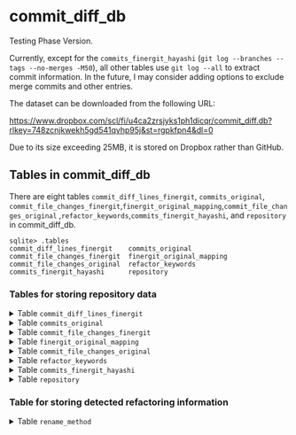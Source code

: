 # commit_diff_db
Testing Phase Version.

Currently, except for the `commits_finergit_hayashi` (`git log --branches --tags --no-merges -M50`), all other tables use `git log --all` to extract commit information. In the future, I may consider adding options to exclude merge commits and other entries.

The dataset can be downloaded from the following URL:

https://www.dropbox.com/scl/fi/u4ca2zrsjyks1ph1dicqr/commit_diff.db?rlkey=748zcnjkwekh5gd541qvhp95j&st=rgpkfpn4&dl=0

Due to its size exceeding 25MB, it is stored on Dropbox rather than GitHub.

## Tables in commit_diff_db

There are eight tables `commit_diff_lines_finergit`, `commits_original`, `commit_file_changes_finergit`,`finergit_original_mapping`,`commit_file_changes_original` ,`refactor_keywords`,`commits_finergit_hayashi`, 
 and `repository` in commit_diff_db.
```shell-session
sqlite> .tables
commit_diff_lines_finergit    commits_original            
commit_file_changes_finergit  finergit_original_mapping   
commit_file_changes_original  refactor_keywords           
commits_finergit_hayashi      repository  
```

### Tables for storing repository data

<details>
<summary>Table <code>commit_diff_lines_finergit</code></summary>

- The schema of table `commit_diff_lines_finergit` is as follows.
  - To set the primary key, an auto-increment ID was added.

| Field Name     | Data Type      | Nullable | Primary/Foreign Key | Description                                                   |
|----------------|----------------|----------|----------------------|--------------------------------------------------------------|
| id             | INTEGER        | No       | Primary Key          | Auto-increment                                               |
| commit_id      | VARCHAR(40)    | No       |                      | FinerGit commit ID                                           |
| repository_id  | INTEGER        | No       |                      | Repository ID                                                |
| file_name      | VARCHAR(255)   | No       |                      | `mjava` file name, without path information                  |
| file_path      | TEXT           | No       |                      | File path                                                    |
| commit_date    | TIMESTAMP      | No       |                      | UTC time, without timezone information                       |
| hunk_id        | INT            | No       |                      | Unique identifier for `hunk`, starting from 0                |
| hunk_header    | TEXT           | No       |                      | Header information of the `hunk`                             |
| line_id        | INT            | No       |                      | Unique identifier for the line, starting from 0              |
| change_type    | ENUM('+', '-') | No       |                      | Change type (`+` for addition, `-` for deletion)             |
| token_type     | VARCHAR(50)    | Yes      |                      | Token type: For comment lines, non-terminal lines have a null token type, while terminal lines are `JAVADOCCOMMENT` or `BLOCKCOMMENT` |
| token_value    | TEXT           | No       |                      | Token value                                                  |





- Displaying Data Stored in the Table
```shell-session
sqlite> .mode column
sqlite> .headers on
sqlite> select * from commit_diff_lines_finergit limit 10;
id  commit_id                                 repository_id  file_name                                                     file_path                                 commit_date          hunk_id  hunk_header                               line_id  change_type  token_type    token_value                                                 
--  ----------------------------------------  -------------  ------------------------------------------------------------  ----------------------------------------  -------------------  -------  ----------------------------------------  -------  -----------  ------------  ------------------------------------------------------------
1   e2349134a2bc55891a5220c52ff7f3a0bbe1a378  183            PublicationError#public_PublicationError(Throwable,String,Me  src/main/java/net/engio/mbassy/bus/error  2016-10-02 21:01:46  0        @@ -1,10 +1,10 @@                         3        -                          * @param message         The message to send.               
                                                             thod,Object,IMessagePublication).mjava                                                                                                                                                                                                                                          

2   e2349134a2bc55891a5220c52ff7f3a0bbe1a378  183            PublicationError#public_PublicationError(Throwable,String,Me  src/main/java/net/engio/mbassy/bus/error  2016-10-02 21:01:46  0        @@ -1,10 +1,10 @@                         4        +                          * @param errorMsg         The message to send.              
                                                             thod,Object,IMessagePublication).mjava                                                                                                                                                                                                                                          

3   e2349134a2bc55891a5220c52ff7f3a0bbe1a378  183            PublicationError#public_PublicationError(Throwable,String,Me  src/main/java/net/engio/mbassy/bus/error  2016-10-02 21:01:46  0        @@ -1,10 +1,10 @@                         7        -                          * @param publishedObject The published object which gave ris
                                                             thod,Object,IMessagePublication).mjava                                                                                                                                                                              e to the error.                                             

4   e2349134a2bc55891a5220c52ff7f3a0bbe1a378  183            PublicationError#public_PublicationError(Throwable,String,Me  src/main/java/net/engio/mbassy/bus/error  2016-10-02 21:01:46  0        @@ -1,10 +1,10 @@                         8        +                          * @param publication The publication that errored           
                                                             thod,Object,IMessagePublication).mjava                                                                                                                                                                                                                                          

5   e2349134a2bc55891a5220c52ff7f3a0bbe1a378  183            PublicationError#public_PublicationError(Throwable,String,Me  src/main/java/net/engio/mbassy/bus/error  2016-10-02 21:01:46  1        @@ -15,7 +15,7 @@ cause VARIABLENAME      3        -            VARIABLENAME  message                                                     
                                                             thod,Object,IMessagePublication).mjava                                                                                                                                                                                                                                          

6   e2349134a2bc55891a5220c52ff7f3a0bbe1a378  183            PublicationError#public_PublicationError(Throwable,String,Me  src/main/java/net/engio/mbassy/bus/error  2016-10-02 21:01:46  1        @@ -15,7 +15,7 @@ cause VARIABLENAME      4        +            VARIABLENAME  errorMsg                                                    
                                                             thod,Object,IMessagePublication).mjava                                                                                                                                                                                                                                          

7   e2349134a2bc55891a5220c52ff7f3a0bbe1a378  183            PublicationError#public_PublicationError(Throwable,String,Me  src/main/java/net/engio/mbassy/bus/error  2016-10-02 21:01:46  2        @@ -26,8 +26,8 @@ Object        TYPENAME  3        -            TYPENAME      Object                                                      
                                                             thod,Object,IMessagePublication).mjava                                                                                                                                                                                                                                          

8   e2349134a2bc55891a5220c52ff7f3a0bbe1a378  183            PublicationError#public_PublicationError(Throwable,String,Me  src/main/java/net/engio/mbassy/bus/error  2016-10-02 21:01:46  2        @@ -26,8 +26,8 @@ Object        TYPENAME  4        -            VARIABLENAME  publishedObject                                             
                                                             thod,Object,IMessagePublication).mjava                                                                                                                                                                                                                                          

9   e2349134a2bc55891a5220c52ff7f3a0bbe1a378  183            PublicationError#public_PublicationError(Throwable,String,Me  src/main/java/net/engio/mbassy/bus/error  2016-10-02 21:01:46  2        @@ -26,8 +26,8 @@ Object        TYPENAME  5        +            TYPENAME      IMessagePublication                                         
                                                             thod,Object,IMessagePublication).mjava                                                                                                                                                                                                                                          

10  e2349134a2bc55891a5220c52ff7f3a0bbe1a378  183            PublicationError#public_PublicationError(Throwable,String,Me  src/main/java/net/engio/mbassy/bus/error  2016-10-02 21:01:46  2        @@ -26,8 +26,8 @@ Object        TYPENAME  6        +            VARIABLENAME  publication                                                 
                                                             thod,Object,IMessagePublication).mjava                                                                                                                                                                                                                                          
                                                                  
```

</details>



<details>
<summary>Table <code>commits_original</code></summary>

- The schema of table `commits_original` is as follows.
  - **`is_code_file_modified`** can help filter out commits that do not contain code file (e.g..java) changes.


| Field Name              | Data Type      | Nullable | Primary/Foreign Key | Description                                                       |
|-------------------------|----------------|----------|----------------------|-------------------------------------------------------------------|
| commit_id               | VARCHAR(40)    | No       | Primary Key          | Original Commit ID                            |
| repository_id           | INTEGER        | Yes      |                      | Repository ID  |
| commit_message_subject  | TEXT           | Yes      |                      | Commit message subject                                           |
| is_file_modified        | TINYINT(1)     | No       |                      | With/Without File Modification                                  |
| is_code_file_modified   | TINYINT(1)     | No       |                      | With/Without Code File Modification                            |
| commit_date             | TIMESTAMP      | No       |                      | UTC time, without timezone information                              |



- Displaying Data Stored in the Table
```shell-session
sqlite> .mode column
sqlite> .headers on
sqlite> select * from commits_original limit 10;
commit_id                                 repository_id  commit_message_subject                                        is_file_modified  is_code_file_modified  commit_date        
----------------------------------------  -------------  ------------------------------------------------------------  ----------------  ---------------------  -------------------
04b9cd080446ac733ce1aba9ea12d6a4493c3aea  183            Merge pull request #165 from manish364824/master              0                 0                      2021-11-02 11:17:18

8217637f1bb8bf1a4ffbc975496f1ba6ae10260b  183            Merge pull request #164 from bennidi/dependabot/maven/junit-  0                 0                      2021-11-02 11:14:15
                                                         junit-4.13.1                                                                                                              

e341ece35b2f835e5a8240acbc6a441a494620e5  183            Merge pull request #163 from kolybelkin/master                0                 0                      2021-11-02 11:13:51

3e7d5fdb362f4bf9236c4b1f0483c90684b5e2f2  183            Add travis jobs on ppc64le                                    1                 0                      2020-11-16 10:19:55

499ae3a4a3beb4c20de6d856a3eadeb7aaa0119b  183            Bump junit from 4.12 to 4.13.1                                1                 0                      2020-10-13 06:50:00

521ce6e6d96c238b14eb2e0c83e5ffadba8c3785  183            Made it possible to extend MessagePublication class           1                 1                      2019-09-26 09:42:18

3da444255c2abf840c3cafda73081e9b3476098e  183            Added performance chart                                       1                 0                      2019-06-26 15:55:18

5974076faa647b8dd426bde5d26f7df68bb23b7a  183            Update README.md                                              1                 0                      2019-06-26 15:54:00

f173c6406544bed5cd86c407818591ac64648f83  183            Publishing javadoc for mbassador:1.3.3-SNAPSHOT               1                 0                      2018-03-09 14:27:40

60c153fb72868fc31e535852cf0c420022d26c2b  183            Added changelog and version bump                              1                 0                      2018-03-07 14:35:24
                                                                  
```
</details>

<details>
<summary>Table <code>commit_file_changes_finergit</code></summary>

- The schema of table `commit_file_changes_finergit` is as follows.
  - To set the primary key, an auto-increment ID was added.

| Field Name     | Data Type      | Nullable | Primary/Foreign Key | Description                                                               |
|----------------|----------------|----------|----------------------|---------------------------------------------------------------------------|
| id             | INTEGER        | No       | Primary Key          | Auto-increment                                                           |
| commit_id      | VARCHAR(40)    | No       |                      | Finergit Commit ID                                   |
| repository_id  | INTEGER        | No       |                      | Repository ID                                                           |
| file_status    | VARCHAR(10)    | No       |                      | File status: A (added), M (modified), D (deleted), Rxx (renamed), Cxx (copied), etc |
| source_dir     | VARCHAR(255)   | No       |                      | Path part of `source_file_path`, excluding the file name                |
| source_file    | VARCHAR(255)   | No       |                      | File name part of `source_file_path`.                                    |
| target_dir     | VARCHAR(255)   | No       |                      | Path part of `target_file_path`, excluding the file name (for R and C statuses) |
| target_file    | VARCHAR(255)   | No       |                      | File name part of `target_file_path`                                    |

- File Status

| File Status | source_dir                  | source_file        | target_dir                     | target_file           |
|-------------|-----------------------------|--------------------|--------------------------------|-----------------------|
| A           | Empty                       | Empty              | Directory part of the new file path | File name part of the new file |
| M           | Directory part of the original file path | File name part of the original file | Empty                | Empty                |
| D           | Directory part of the deleted file path | File name part of the deleted file | Empty                | Empty                |
| Rxx         | Directory part of the original file path | File name part of the original file | Directory part of the renamed file path | File name part of the renamed file |
| Cxx         | Directory part of the original file path | File name part of the original file | Directory part of the copied file path | File name part of the copied file |
| T           | Directory part of the file path | File name part of the file | Empty                | Empty                |
| U           | Directory part of the conflicting file path | File name part of the conflicting file | Empty                | Empty                |



- Displaying Data Stored in the Table
```shell-session
sqlite> .mode column
sqlite> .headers on
sqlite> select * from commit_file_changes_finergit limit 10;
id  commit_id                                 repository_id  file_status  source_dir                                   source_file                                                   target_dir                               target_file                                                 
--  ----------------------------------------  -------------  -----------  -------------------------------------------  ------------------------------------------------------------  ---------------------------------------  ------------------------------------------------------------
1   666d74dcadad0008601edc5f0a5cde2d7c688f85  183            M            src/main/java/net/engio/mbassy/listener      MetadataReader#public_MessageListener_getMessageListener(Cla                                                                                                       
                                                                                                                       ss).mjava                                                                                                                                                          

2   666d74dcadad0008601edc5f0a5cde2d7c688f85  183            A                                                                                                                       src/test/java/net/engio/mbassy           MetadataReaderTest#public_void_testInterfacedEnveloped().mja
                                                                                                                                                                                                                              va                                                          

3   db7f02c182f6383e05ac8411ff9a18d94ca8a7de  183            M            src/main/java/net/engio/mbassy/common        ReflectionUtils#public_void_getMethods(IPredicate[Method],Cl                                                                                                       
                                                                                                                       ass[#],ArrayList[Method]).mjava                                                                                                                                    

4   db7f02c182f6383e05ac8411ff9a18d94ca8a7de  183            A                                                                                                                       src/test/java/net/engio/mbassy           MetadataReaderTest#public_void_testInterfaced().mjava       

5   8ec06418727afb9cae3ec2180ba5e0875922199a  183            M            src/main/java/net/engio/mbassy/listener      MetadataReader#private_Filter[]_collectFilters(Method,Handle                                                                                                       
                                                                                                                       r).mjava                                                                                                                                                           

6   6fb4a6fc6532c146e9294e0be34555733fdf9da6  183            A                                                                                                                       src/main/java/net/engio/mbassy/listener  MetadataReader#private_Filter[]_collectFilters(Method,Handle
                                                                                                                                                                                                                              r).mjava                                                    

7   6fb4a6fc6532c146e9294e0be34555733fdf9da6  183            R087         src/main/java/net/engio/mbassy/listener      MetadataReader#private_IMessageFilter[]_getFilter(Handler).m  src/main/java/net/engio/mbassy/listener  MetadataReader#private_IMessageFilter[]_getFilter(Method,Han
                                                                                                                       java                                                                                                   dler).mjava                                                 

8   6fb4a6fc6532c146e9294e0be34555733fdf9da6  183            M            src/main/java/net/engio/mbassy/listener      MetadataReader#public_MessageListener_getMessageListener(Cla                                                                                                       
                                                                                                                       ss).mjava                                                                                                                                                          

9   e0f691b68e519b8d9ded82c7235db41bf3724d4a  183            M            src/main/java/net/engio/mbassy/subscription  SubscriptionFactory#protected_IHandlerInvocation_buildInvoca                                                                                                       
                                                                                                                       tionForHandler(SubscriptionContext).mjava                                                                                                                          

10  e0f691b68e519b8d9ded82c7235db41bf3724d4a  183            M            src/main/java/net/engio/mbassy/subscription  SubscriptionFactory#protected_IMessageDispatcher_buildDispat                                                                                                                                                                                                                                                                                                                                                                    
```
</details>

<details>
<summary>Table <code>finergit_original_mapping</code></summary>

- The schema of table `finergit_original_mapping` is as follows.
  
| Field Name         | Data Type      | Nullable | Primary/Foreign Key | Description                |
|--------------------|----------------|----------|----------------------|----------------------------|
| commit_id          | VARCHAR(40)    | No       | Primary Key          | FinerGit commit ID         |
| original_commit_id | VARCHAR(7)     | No       |                      | Original Commit ID         |
| repository_id      | INTEGER        | No       |                      | Repository ID              |
| commit_date        | TIMESTAMP      | Yes      |                      | UTC time, without timezone information  |





- Displaying Data Stored in the Table
```shell-session
sqlite> .mode column
sqlite> .headers on
sqlite> select * from finergit_original_mapping limit 10;
commit_id                                 original_commit_id  repository_id  commit_date        
----------------------------------------  ------------------  -------------  -------------------
05cd010a149fa2e6eb3b40ab42fe4171b25a38de  04b9cd0             183            2021-11-02 11:17:18
4f20bf9c0b05ccebad75d3181ea2c551e2fe640f  8217637             183            2021-11-02 11:14:15
41eea3f033261ef35883fde9c7977047244adcdd  e341ece             183            2021-11-02 11:13:51
81971289a95d7ed5bc4c1a0b06cfa48c4ee4866c  3e7d5fd             183            2020-11-16 10:19:55
5d33b87f2a15a0af0aee0e3e674b9f8dcdb62781  499ae3a             183            2020-10-13 06:50:00
ef9cf0235cb0b719cc2628f122285ece276c7c38  521ce6e             183            2019-09-26 09:42:18
60bd571785505bdf70ad6a39b6dbf1f2ba3998ed  3da4442             183            2019-06-26 15:55:18
84f0c280e70fc4a5b23cee521861fd47604e710c  5974076             183            2019-06-26 15:54:00
73906f9c119316ce040445c4e020fc87ffdc8fdf  60c153f             183            2018-03-07 14:35:24
483c3ea1facbed2d3ea4bfd2ae3301e41693fca6  1e98ff4             183            2018-03-07 14:12:10                                                                                                                                                                                                                                                             
```
</details>

<details>
<summary>Table <code>commit_file_changes_original</code></summary>

- The schema of table `commit_file_changes_original` is as follows.
  - To set the primary key, an auto-increment ID was added.

| Field Name     | Data Type      | Nullable | Primary/Foreign Key | Description                                                               |
|----------------|----------------|----------|----------------------|---------------------------------------------------------------------------|
| id             | INTEGER        | No       | Primary Key          | Auto-increment                                                           |
| commit_id      | VARCHAR(40)    | No       |                      | Original Commit ID                                   |
| repository_id  | INTEGER        | No       |                      | Repository ID                                                           |
| file_status    | VARCHAR(10)    | No       |                      | File status: A (added), M (modified), D (deleted), Rxx (renamed), Cxx (copied), etc |
| source_dir     | VARCHAR(255)   | No       |                      | Path part of `source_file_path`, excluding the file name                |
| source_file    | VARCHAR(255)   | No       |                      | File name part of `source_file_path`.                                    |
| target_dir     | VARCHAR(255)   | No       |                      | Path part of `target_file_path`, excluding the file name (for R and C statuses) |
| target_file    | VARCHAR(255)   | No       |                      | File name part of `target_file_path`                                    |

- File Status

| File Status | source_dir                  | source_file        | target_dir                     | target_file           |
|-------------|-----------------------------|--------------------|--------------------------------|-----------------------|
| A           | Empty                       | Empty              | Directory part of the new file path | File name part of the new file |
| M           | Directory part of the original file path | File name part of the original file | Empty                | Empty                |
| D           | Directory part of the deleted file path | File name part of the deleted file | Empty                | Empty                |
| Rxx         | Directory part of the original file path | File name part of the original file | Directory part of the renamed file path | File name part of the renamed file |
| Cxx         | Directory part of the original file path | File name part of the original file | Directory part of the copied file path | File name part of the copied file |
| T           | Directory part of the file path | File name part of the file | Empty                | Empty                |
| U           | Directory part of the conflicting file path | File name part of the conflicting file | Empty                | Empty                |




- Displaying Data Stored in the Table
```shell-session
sqlite> .mode column
sqlite> .headers on
sqlite> select * from commit_file_changes_original limit 10;
id  commit_id                                 repository_id  file_status  source_dir                                source_file              target_dir                                target_file        
--  ----------------------------------------  -------------  -----------  ----------------------------------------  -----------------------  ----------------------------------------  -------------------
1   521ce6e6d96c238b14eb2e0c83e5ffadba8c3785  183            M            src/main/java/net/engio/mbassy/bus/       MessagePublication.java                                                               
2   6af52178c3b2ad5d1a08e27f6896c3afad3db824  183            M            src/main/java/net/engio/mbassy/listener/  MessageHandler.java                                                                   
3   6af52178c3b2ad5d1a08e27f6896c3afad3db824  183            M            src/main/java/net/engio/mbassy/listener/  MetadataReader.java                                                                   
4   6af52178c3b2ad5d1a08e27f6896c3afad3db824  183            M            src/test/java/net/engio/mbassy/           MetadataReaderTest.java                                                               
5   c6565f3cfd5a6b3b807e4198690ae4daf9a10a0c  183            M            src/main/java/net/engio/mbassy/common/    ReflectionUtils.java                                                                  
6   c6565f3cfd5a6b3b807e4198690ae4daf9a10a0c  183            M            src/test/java/net/engio/mbassy/           MetadataReaderTest.java                                                               
7   3e7232147c5a7bfcadd36f13c9c3f9822c3bb552  183            R059         src/main/java/net/engio/mbassy/listener/  RepeatedFilters.java     src/main/java/net/engio/mbassy/listener/  IncludeFilters.java
8   3e7232147c5a7bfcadd36f13c9c3f9822c3bb552  183            M            src/main/java/net/engio/mbassy/listener/  MetadataReader.java                                                                   
9   3e7232147c5a7bfcadd36f13c9c3f9822c3bb552  183            M            src/test/java/net/engio/mbassy/           FilterTest.java                                                                       
10  3023b26ee0d84a0617c34a0361b00c4d63dcf1e0  183            M            src/test/java/net/engio/mbassy/           FilterTest.java                                                                                                                                                                                                                                                               
```
</details>

<details>
<summary>Table <code>refactor_keywords</code></summary>

- The schema of table `refactor_keywords` is as follows.

| Field Name      | Data Type      | Nullable | Primary/Foreign Key | Description                                  |
|------------------|----------------|----------|----------------------|----------------------------------------------|
| id               | INTEGER        | No       | Auto-increment Primary Key | Keyword group ID                           |
| base_keyword     | VARCHAR(50)    | No       |                      | Base keyword (e.g., extend)                |
| variant_keyword  | VARCHAR(50)    | No       |                      | Variant keyword (e.g., extend, extended)   |




- Displaying Data Stored in the Table
```shell-session
                                                                                                                                                                                                                                                             
```
</details>

<details>
<summary>Table <code>commits_finergit_hayashi</code></summary>

- The schema of table `commits_finergit_hayashi` is as follows.
  - To set the primary key, an auto-increment ID was added.

| Field Name             | Data Type      | Nullable | Primary/Foreign Key | Description                              |
|-------------------------|----------------|----------|----------------------|------------------------------------------|
| id                      | INTEGER        | No       | Primary Key          | Auto-increment                          |
| commit_id               | VARCHAR(40)    | No       |                      | FinerGit commit ID                      |
| repository_id           | INTEGER        | No       |                      | Repository ID                           |
| file_similarity_score   | INT            | No       |                      | Rxx                                  |
| change_type             | VARCHAR(30)    | No       |                      | Rename Method, Change Parameter, Rename Method+, Move Method, Move Method+, Move and Rename Method, Move and Rename Method+ |
| change_type_info        | TEXT           | No       |                      |                                          |
| old_file_path           | VARCHAR(255)   | No       |                      |                                          |
| new_file_path           | VARCHAR(255)   | No       |                      |                                          |





Displaying Data Stored in the Table
```shell-session
sqlite> .mode column
sqlite> .headers on
sqlite> select * from commits_finergit_hayashi limit 10;
id  commit_id  repository_id  file_similarity_score  change_type       change_type_info                                              old_file_path                                                 new_file_path                                               
--  ---------  -------------  ---------------------  ----------------  ------------------------------------------------------------  ------------------------------------------------------------  ------------------------------------------------------------
1   6fb4a6f    183            87                     Change Parameter  'private_IMessageFilter[]_getFilter(Handler)' to 'private_IM  src/main/java/net/engio/mbassy/listener/MetadataReader#priva  src/main/java/net/engio/mbassy/listener/MetadataReader#priva
                                                                       essageFilter[]_getFilter(Method,Handler)' at 'src/main/java/  te_IMessageFilter[]_getFilter(Handler).mjava                  te_IMessageFilter[]_getFilter(Method,Handler).mjava         
                                                                       net/engio/mbassy/listener/MetadataReader'                                                                                                                                               

2   e234913    183            98                     Rename Method     'protected_IMessagePublication_createMessagePublication' to   src/main/java/net/engio/mbassy/bus/AbstractPubSubSupport#pro  src/main/java/net/engio/mbassy/bus/AbstractPubSubSupport#pro
                                                                       'protected_MessagePublication_createMessagePublication' at '  tected_IMessagePublication_createMessagePublication(T).mjava  tected_MessagePublication_createMessagePublication(T).mjava 
                                                                       src/main/java/net/engio/mbassy/bus/AbstractPubSubSupport'                                                                                                                               

3   e234913    183            97                     Change Parameter  'protected_IMessagePublication_addAsynchronousPublication(IM  src/main/java/net/engio/mbassy/bus/AbstractSyncAsyncMessageB  src/main/java/net/engio/mbassy/bus/AbstractSyncAsyncMessageB
                                                                       essagePublication)' to 'protected_IMessagePublication_addAsy  us#protected_IMessagePublication_addAsynchronousPublication(  us#protected_IMessagePublication_addAsynchronousPublication(
                                                                       nchronousPublication(MessagePublication)' at 'src/main/java/  IMessagePublication).mjava                                    MessagePublication).mjava                                   
                                                                       net/engio/mbassy/bus/AbstractSyncAsyncMessageBus'                                                                                                                                       

4   e234913    183            98                     Change Parameter  'protected_IMessagePublication_addAsynchronousPublication(IM  src/main/java/net/engio/mbassy/bus/AbstractSyncAsyncMessageB  src/main/java/net/engio/mbassy/bus/AbstractSyncAsyncMessageB
                                                                       essagePublication,long,TimeUnit)' to 'protected_IMessagePubl  us#protected_IMessagePublication_addAsynchronousPublication(  us#protected_IMessagePublication_addAsynchronousPublication(
                                                                       ication_addAsynchronousPublication(MessagePublication,long,T  IMessagePublication,long,TimeUnit).mjava                      MessagePublication,long,TimeUnit).mjava                     
                                                                       imeUnit)' at 'src/main/java/net/engio/mbassy/bus/AbstractSyn                                                                                                                            
                                                                       cAsyncMessageBus'                                                                                                                                                                       

5   e234913    183            87                     Rename Method     'public_void_publish' to 'public_IMessagePublication_publish  src/main/java/net/engio/mbassy/bus/MBassador#public_void_pub  src/main/java/net/engio/mbassy/bus/MBassador#public_IMessage
                                                                       ' at 'src/main/java/net/engio/mbassy/bus/MBassador'           lish(T).mjava                                                 Publication_publish(T).mjava                                

6   e234913    183            86                     Rename Method     'public_void_publish' to 'public_IMessagePublication_publish  src/main/java/net/engio/mbassy/bus/SyncMessageBus#public_voi  src/main/java/net/engio/mbassy/bus/SyncMessageBus#public_IMe
                                                                       ' at 'src/main/java/net/engio/mbassy/bus/SyncMessageBus'      d_publish(T).mjava                                            ssagePublication_publish(T).mjava                           

7   e234913    183            94                     Rename Method     'void_publish' to 'IMessagePublication_publish' at 'src/main  src/main/java/net/engio/mbassy/bus/common/PubSubSupport#void  src/main/java/net/engio/mbassy/bus/common/PubSubSupport#IMes
                                                                       /java/net/engio/mbassy/bus/common/PubSubSupport'              _publish(T).mjava                                             sagePublication_publish(T).mjava                            

8   e234913    183            69                     Change Parameter  'public_PublicationError(Throwable,String,Method,Object,Obje  src/main/java/net/engio/mbassy/bus/error/PublicationError#pu  src/main/java/net/engio/mbassy/bus/error/PublicationError#pu
                                                                       ct)' to 'public_PublicationError(Throwable,String,Method,Obj  blic_PublicationError(Throwable,String,Method,Object,Object)  blic_PublicationError(Throwable,String,Method,Object,IMessag
                                                                       ect,IMessagePublication)' at 'src/main/java/net/engio/mbassy  .mjava                                                        ePublication).mjava                                         
                                                                       /bus/error/PublicationError'                                                                                                                                                            

9   e234913    183            86                     Change Parameter  'public_void_invoke(Object,Object)' to 'public_void_invoke(O  src/main/java/net/engio/mbassy/dispatch/AsynchronousHandlerI  src/main/java/net/engio/mbassy/dispatch/AsynchronousHandlerI
                                                                       bject,Object,MessagePublication)' at 'src/main/java/net/engi  nvocation#public_void_invoke(Object,Object).mjava             nvocation#public_void_invoke(Object,Object,MessagePublicatio
                                                                       o/mbassy/dispatch/AsynchronousHandlerInvocation'                                                                            n).mjava                                                    

10  e234913    183            96                     Change Parameter  'public_void_dispatch(IMessagePublication,Object,Iterable)'   src/main/java/net/engio/mbassy/dispatch/EnvelopedMessageDisp  src/main/java/net/engio/mbassy/dispatch/EnvelopedMessageDisp
                                                                       to 'public_void_dispatch(MessagePublication,Object,Iterable)  atcher#public_void_dispatch(IMessagePublication,Object,Itera  atcher#public_void_dispatch(MessagePublication,Object,Iterab
                                                                       ' at 'src/main/java/net/engio/mbassy/dispatch/EnvelopedMessa  ble).mjava                                                    le).mjava                                                   
                                                                       geDispatcher'                                                                                                                                                                           
                                                                                                                                                                                                                                                             
```
</details>

<details>
<summary>Table <code>repository</code></summary>

- The schema of table `repository` is as follows.

| Field Name       | Data Type      | Nullable | Primary/Foreign Key | Description                                                   |
|-------------------|----------------|----------|----------------------|---------------------------------------------------------------|
| id                | INTEGER        | No       | Primary Key          | Unique identifier for the repository, auto-increment primary key |
| repository_url    | TEXT           | No       |                      | Repository URL (e.g., GitHub, GitLab, etc.)                 |
| repository_name   | VARCHAR(255)   | Yes      |                      | Name of the repository, used to identify or describe it      |
| language          | VARCHAR(50)    | No       |                      | Primary programming language of the repository (e.g., Java, Python) |




- Displaying Data Stored in the Table
```shell-session
sqlite> .mode column
sqlite> .headers on
sqlite> select * from repository limit 10;
id  repository_url                                              repository_name          language
--  ----------------------------------------------------------  -----------------------  --------
1   https://github.com/CyanogenMod/android_frameworks_base.git  android_frameworks_base  Java    
2   https://github.com/dropwizard/metrics.git                   metrics                  Java    
3   https://github.com/processing/processing.git                processing               Java    
4   https://github.com/apache/hive.git                          hive                     Java    
5   https://github.com/puniverse/quasar.git                     quasar                   Java    
6   https://github.com/JoanZapata/android-iconify.git           android-iconify          Java    
7   https://github.com/redsolution/xabber-android.git           xabber-android           Java    
8   https://github.com/ReactiveX/RxJava.git                     RxJava                   Java    
9   https://github.com/google/truth.git                         truth                    Java    
10  https://github.com/brianfrankcooper/YCSB.git                YCSB                     Java                                                                                                                                                                                                                                                              
```
</details>


### Table for storing detected refactoring information


</details>

<details>
<summary>Table <code>rename_method</code></summary>

- The schema of table `rename_method` is as follows.

| Field Name      | Data Type      | Nullable | Primary/Foreign Key | Description                                  |
|------------------|----------------|----------|----------------------|----------------------------------------------|
| id               | INTEGER        | No       | Auto-increment Primary Key | Keyword group ID                           |
| base_keyword     | VARCHAR(50)    | No       |                      | Base keyword (e.g., extend)                |
| variant_keyword  | VARCHAR(50)    | No       |                      | Variant keyword (e.g., extend, extended)   |




- Displaying Data Stored in the Table
```shell-session
                                                                                                                                                                                                                                                             
```









---
# Token Types Supported by [FinerGit](https://github.com/kusumotolab/FinerGit)



<details>
<summary>Token Types</summary>
	
	ABSTRACT
	AND
	AND2
	ANDAND
	ANDEQUAL
	ANNOTATION
	ANNOTATIONCOMMA
	ANNOTATIONTYPEMEMBERDECLARATIONSEMICOLON
	ARRAYINITIALIZERCOMMA
	AS
	ASM
	ASSERT
	ASSERTSTATEMENTSEMICOLON
	ASSIGN
	AUTO
	BACKQUOTELITERAL
	BACKSLASH
	BLOCKCOMMENT
	BOOLEAN
	BOOLEANLITERAL
	BREAK
	BREAKSTATEMENTSEMICOLON
	BYTE
	BooleanLiteralFactory
	CASE
	CATCH
	CHAR
	CHARLITERAL
	CLASS
	CLASSINSTANCECREATIONCOMMA
	CLASSNAME
	COLON
	COMMA
	COMMENT
	CONST
	CONSTRUCTORINVOCATIONCOMMA
	CONSTRUCTORINVOCATIONSEMICOLON
	CONTINUE
	CONTINUESTATEMENTSEMICOLON
	DECLAREDMETHODNAME
	DECREMENT
	DEF
	DEFAULT
	DEL
	DIMENSIONCOMMA
	DIVIDE
	DIVIDEDIVIDEEQUAL
	DIVIDEEQUAL
	DO
	DOSTATEMENTSEMICOLON
	DOT
	DOUBLE
	ELIF
	ELSE
	EMPTYSTATEMENTSEMICOLON
	ENDASM
	ENTRY
	ENUM
	ENUMCOMMA
	EQUAL
	EXCEPT
	EXCLUSIVEOR
	EXCLUSIVEOREQUAL
	EXPRESSIONSTATEMENTSEMICOLON
	EXTENDS
	EXTERN
	FALSE
	FALSE2
	FIELDDECLARATIONCOMMA
	FIELDDECLARATIONSEMICOLON
	FIELDNAME
	FINAL
	FINALLY
	FLOAT
	FOR
	FORCONDITIONSEMICOLON
	FORINITIALIZERCOMMA
	FORINITIALIZERSEMICOLON
	FORUPDATERCOMMA
	FROM
	FinerJavaClassToken
	FinerJavaFieldToken
	FinerJavaMethodToken
	FinerJavaRecordToken
	GLOBAL
	GOTO
	GREAT
	GREATEQUAL
	IDENTIFIER
	IF
	IMPLEMENTS
	IMPORT
	IMPORTNAME
	IN
	INCREMENT
	INSTANCEOF
	INT
	INTERFACE
	INVOKEDMETHODNAME
	IS
	JAVADOCCOMMENT
	JavaToken
	LABELNAME
	LAMBDA
	LAMBDAEXPRESSIONCOMMA
	LEFTANNOTATIONBRACKET
	LEFTANNOTATIONPAREN
	LEFTANONYMOUSCLASSBRACKET
	LEFTARRAYINITIALIZERBRACKET
	LEFTBRACKET
	LEFTCASTPAREN
	LEFTCATCHCLAUSEBRACKET
	LEFTCATCHCLAUSEPAREN
	LEFTCLASSBRACKET
	LEFTCLASSINSTANCECREATIONPAREN
	LEFTCONSTRUCTORINVOCATIONPAREN
	LEFTDOBRACKET
	LEFTDOPAREN
	LEFTENHANCEDFORBRACKET
	LEFTENHANCEDFORPAREN
	LEFTENUMBRACKET
	LEFTENUMPAREN
	LEFTFORBRACKET
	LEFTFORPAREN
	LEFTIFBRACKET
	LEFTIFPAREN
	LEFTINITIALIZERBRACKET
	LEFTLAMBDABRACKET
	LEFTLAMBDAEXPRESSIONBRACKET
	LEFTLAMBDAEXPRESSIONPAREN
	LEFTMETHODBRACKET
	LEFTMETHODINVOCATIONPAREN
	LEFTMETHODPAREN
	LEFTPAREN
	LEFTPARENTHESIZEDEXPRESSIONPAREN
	LEFTRECORDBRACKET
	LEFTRECORDPAREN
	LEFTRECORDPATTERNPAREN
	LEFTSHIFT
	LEFTSHIFTEQUAL
	LEFTSIMPLEBLOCKBRACKET
	LEFTSQUAREBRACKET
	LEFTSUPERCONSTRUCTORINVOCATIONPAREN
	LEFTSWITCHBRACKET
	LEFTSWITCHPAREN
	LEFTSYNCHRONIZEDBRACKET
	LEFTSYNCHRONIZEDPAREN
	LEFTTRYBRACKET
	LEFTTRYPAREN
	LEFTWHILEBRACKET
	LEFTWHILEPAREN
	LESS
	LESSEQUAL
	LINECOMMENT
	LINEEND
	LINEINTERRUPTION
	LONG
	LineToken
	LineType
	METHODDECLARAIONPARAMETERCOMMA
	METHODDECLARATIONSEMICOLON
	METHODDECLARATIONTHROWSCOMMA
	METHODINVOCATIONCOMMA
	METHODREFERENCE
	MINUS
	MINUSEQUAL
	MOD
	MODEQUAL
	ModifierFactory
	NATIVE
	NEW
	NONE
	NONLOCAL
	NOT
	NOT2
	NOTEQUAL
	NOTEQUAL2
	NULL
	NULL2
	NUMBERLITERAL
	OR
	OR2
	OREQUAL
	OROR
	OperatorFactory
	PACKAGE
	PACKAGENAME
	PARAMETERIZEDTYPECOMMA
	PARAMETERNAME
	PASS
	PLUS
	PLUSEQUAL
	PRIVATE
	PROTECTED
	PUBLIC
	PrimitiveTypeFactory
	QUESTION
	RAISE
	RECORD
	RECORDCOMPONENTCOMMA
	RECORDNAME
	REGISTER
	RETURN
	RETURNSTATEMENTSEMICOLON
	RIGHTANNOTATIONBRACKET
	RIGHTANNOTATIONPAREN
	RIGHTANONYMOUSCLASSBRACKET
	RIGHTARRAYINITIALIZERBRACKET
	RIGHTARROW
	RIGHTBRACKET
	RIGHTCASTPAREN
	RIGHTCATCHCLAUSEBRACKET
	RIGHTCATCHCLAUSEPAREN
	RIGHTCLASSBRACKET
	RIGHTCLASSINSTANCECREATIONPAREN
	RIGHTCONSTRUCTORINVOCATIONPAREN
	RIGHTDOBRACKET
	RIGHTDOPAREN
	RIGHTENHANCEDFORBRACKET
	RIGHTENHANCEDFORPAREN
	RIGHTENUMBRACKET
	RIGHTENUMPAREN
	RIGHTFORBRACKET
	RIGHTFORPAREN
	RIGHTIFBRACKET
	RIGHTIFPAREN
	RIGHTINITIALIZERBRACKET
	RIGHTLAMBDABRACKET
	RIGHTLAMBDAEXPRESSIONBRACKET
	RIGHTLAMBDAEXPRESSIONPAREN
	RIGHTMETHODBRACKET
	RIGHTMETHODINVOCATIONPAREN
	RIGHTMETHODPAREN
	RIGHTPAREN
	RIGHTPARENTHESIZEDEXPRESSIONPAREN
	RIGHTRECORDBRACKET
	RIGHTRECORDPAREN
	RIGHTRECORDPATTERNPAREN
	RIGHTSHIFT
	RIGHTSHIFT2
	RIGHTSHIFTEQUAL
	RIGHTSHIFTEQUAL2
	RIGHTSIMPLEBLOCKBRACKET
	RIGHTSQUAREBRACKET
	RIGHTSUPERCONSTRUCTORINVOCATIONPAREN
	RIGHTSWITCHBRACKET
	RIGHTSWITCHPAREN
	RIGHTSYNCHRONIZEDBRACKET
	RIGHTSYNCHRONIZEDPAREN
	RIGHTTRYBRACKET
	RIGHTTRYPAREN
	RIGHTWHILEBRACKET
	RIGHTWHILEPAREN
	SEMICOLON
	SHARP
	SHORT
	SIGNED
	SIZEOF
	STAR
	STAREQUAL
	STARSTAREQUAL
	STATEMENT
	STATIC
	STRICTFP
	STRINGLITERAL
	STRUCT
	SUPER
	SUPERCONSTRUCTORINVOCATIONCOMMA
	SUPERCONSTRUCTORINVOCATIONSEMICOLON
	SWITCH
	SWITCHCASEARROW
	SWITCHCASECOMMA
	SYNCHRONIZED
	TAB
	THIS
	THROW
	THROWS
	THROWSTATEMENTSEMICOLON
	TILDA
	TRANSIENT
	TRUE
	TRUE2
	TRY
	TRYRESOURCESEMICOLON
	TYPEDECLARATIONCOMMA
	TYPEDEF
	TYPENAME
	TYPEPARAMETERNAME
	UNION
	UNSIGNED
	VARIABLEDECLARATIONCOMMA
	VARIABLEDECLARATIONSTATEMENTSEMICOLON
	VARIABLENAME
	VOID
	VOLATILE
	VariableArity
	WHEN
	WHILE
	WHITESPACE
	WITH
	YIELD
	YIELDSTATEMENTSEMICOLON
</details>
